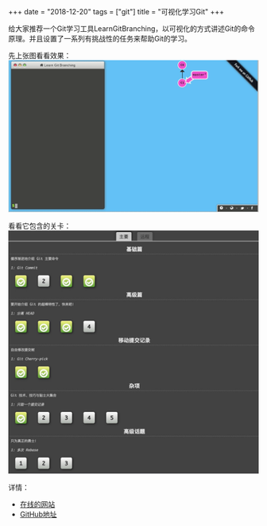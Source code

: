 +++
date = "2018-12-20"
tags = ["git"]
title = "可视化学习Git"
+++

给大家推荐一个Git学习工具LearnGitBranching，以可视化的方式讲述Git的命令原理。并且设置了一系列有挑战性的任务来帮助Git的学习。

先上张图看看效果：
![](/gif/gitStudy.gif)

看看它包含的关卡：
![](/img/gitStudyLevel.jpg)

详情：

- [在线的网站](https://pcottle.github.com/learnGitBranching/)
- [GitHub地址](https://github.com/pcottle/learnGitBranching)